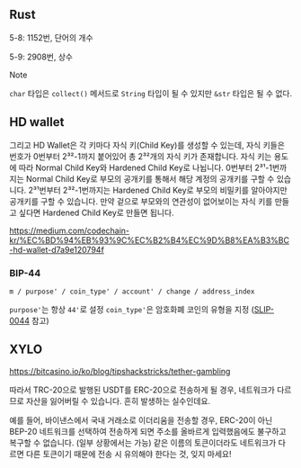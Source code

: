 ## Rust

5-8: 1152번, 단어의 개수

5-9: 2908번, 상수

> [!NOTE]
> `char` 타입은 `collect()` 메서드로 `String` 타입이 될 수 있지만 `&str` 타입은 될 수 없다.


## HD wallet

그리고 HD Wallet은 각 키마다 자식 키(Child Key)를 생성할 수 있는데, 자식 키들은 번호가 0번부터 2³²-1까지 붙어있어 총 2³²개의 자식 키가 존재합니다. 자식 키는 용도에 따라 Normal Child Key와 Hardened Child Key로 나뉩니다. 0번부터 2³¹-1번까지는 Normal Child Key로 부모의 공개키를 통해서 해당 계정의 공개키를 구할 수 있습니다. 2³¹번부터 2³²-1번까지는 Hardened Child Key로 부모의 비밀키를 알아야지만 공개키를 구할 수 있습니다. 만약 겉으로 부모와의 연관성이 없어보이는 자식 키를 만들고 싶다면 Hardened Child Key로 만들면 됩니다.

https://medium.com/codechain-kr/%EC%BD%94%EB%93%9C%EC%B2%B4%EC%9D%B8%EA%B3%BC-hd-wallet-d7a9e120794f

### BIP-44

```
m / purpose' / coin_type' / account' / change / address_index 
```

`purpose'`는 항상 `44'`로 설정
`coin_type'`은 암호화폐 코인의 유형을 지정 ([SLIP-0044](https://github.com/satoshilabs/slips/blob/master/slip-0044.md) 참고)


## XYLO

https://bitcasino.io/ko/blog/tipshackstricks/tether-gambling

따라서 TRC-20으로 발행된 USDT를 ERC-20으로 전송하게 될 경우, 네트워크가 다르므로 자산을 잃어버릴 수 있습니다. 흔히 발생하는 실수인데요.

예를 들어, 바이낸스에서 국내 거래소로 이더리움을 전송할 경우, ERC-20이 아닌 BEP-20 네트워크를 선택하여 전송하게 되면 주소를 올바르게 입력했음에도 불구하고 복구할 수 없습니다. (일부 상황에서는 가능) 같은 이름의 토큰이더라도 네트워크가 다르면 다른 토큰이기 때문에 전송 시 유의해야 한다는 것, 잊지 마세요!